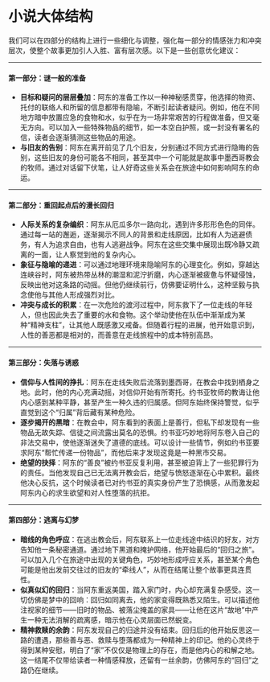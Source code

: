 # 小说大体结构

我们可以在四部分的结构上进行一些细化与调整，强化每一部分的情感张力和冲突层次，使整个故事更加引人入胜、富有层次感。以下是一些创意优化建议：

***

#### 第一部分：**谜一般的准备**

* **目标和疑问的层层叠加**：阿东的准备工作以一种神秘感贯穿，他选择的物资、托付的联络人和所留的信息都带有隐喻，不断引起读者疑问。例如，他在不同地方暗中放置应急的食物和水，似乎在为一场非常艰苦的行程做准备，但又毫无方向。可以加入一些特殊物品的细节，如一本空白护照，或一封没有署名的信，读者会逐渐猜测这些物品的用途。
* **与旧友的告别**：阿东在离开前见了几个旧友，分别通过不同方式进行隐晦的告别，这些旧友的身份可能各不相同，甚至其中一个可能就是故事中墨西哥教会的牧师。通过对话留下伏笔，让人好奇这些关系会在旅途中如何影响阿东的命运。

***

#### 第二部分：**重回起点后的漫长回归**

* **人际关系的复杂编织**：阿东从厄瓜多尔一路向北，遇到许多形形色色的同伴。通过每一站的邂逅，逐渐揭示不同人的背景和走线原因，比如有人为逃避债务，有人为追求自由，也有人逃避战争。阿东在这些交集中展现出既冷静又疏离的一面，让人察觉到他的复杂内心。
* **象征与隐喻的递进**：可以通过地理环境来隐喻阿东的心理变化。例如，穿越达连峡谷时，阿东被热带丛林的潮湿和泥泞折磨，内心逐渐被疲惫与怀疑侵蚀，反映出他对这条路的动摇。但他仍继续前行，仿佛要证明什么，这种坚毅与执念使他与其他人形成强烈对比。
* **冲突与成长的积累**：在一次危险的渡河过程中，阿东救下了一位走线的年轻人，但也因此失去了重要的水和食物。这个举动使他在队伍中渐渐成为某种“精神支柱”，让其他人既感激又戒备。但随着行程的进展，他开始意识到，人性的善恶都是相对的，而善意在走线旅程中的成本特别高昂。

***

#### 第三部分：**失落与诱惑**

* **信仰与人性间的挣扎**：阿东在走线失败后流落到墨西哥，在教会中找到栖身之地。此时，他的内心充满动摇，对信仰开始有所寄托。约书亚牧师的教诲让他内心感到某种平静，甚至产生一种久违的归属感。但阿东始终保持警觉，似乎直觉到这个“归属”背后藏有某种危险。
* **逐步揭开的黑暗**：在教会中，阿东看到的表面上是善行，但私下却发现有一些物品无故失踪、信徒之间流露出莫名的恐惧。约书亚巧妙地将阿东卷入自己的非法交易中，使他逐渐迷失了道德的底线。可以设计一些情节，例如约书亚要求阿东“帮忙传递一份物品”，而他后来才发现这竟是一种黑市交易。
* **绝望的抉择**：阿东的“善良”被约书亚反复利用，甚至被迫背上了一些犯罪行为的责任。当他发现自己已无法离开教会后，绝望与愤怒逐渐在心中累积。最终他决心反抗，这个时候读者已对约书亚的真实身份产生了恐惧感，从而激发起阿东内心的求生欲望和对人性堕落的抗拒。

***

#### 第四部分：**逃离与幻梦**

* **暗线的角色呼应**：在逃出教会后，阿东联系上一位走线途中结识的好友，对方告知他一条秘密通道。通过地下黑道和掩护网络，他开始最后的“回归之旅”。可以加入几个在旅途中出现的关键角色，巧妙地形成呼应关系，甚至某个角色可能是他出发前交往过的旧友的“牵线人”，从而在结尾让整个故事更具连贯性。
* **似真似幻的回归**：当阿东重返美国，踏入家门时，内心却充满复杂感受。这一切仿佛是梦中的回响：回归如同离去，他的家变得既熟悉又陌生。可以描述他注视家的细节——旧时的物品、被落尘掩盖的家具——让他在这片“故地”中产生一种无法消解的疏离感，暗示他在心灵层面已然蜕变。
* **精神救赎的余韵**：阿东发现自己的归途并没有结束。回归后的他开始反思这一路的遭遇，那些善与恶、救赎与堕落都成为一种精神上的印记。他的心灵终于得到某种安慰，明白了“家”不仅仅是物理上的存在，而是他内心的和解之地。这一结尾不仅带给读者一种情感释放，还留有一丝余韵，仿佛阿东的“回归”之路仍在继续。

